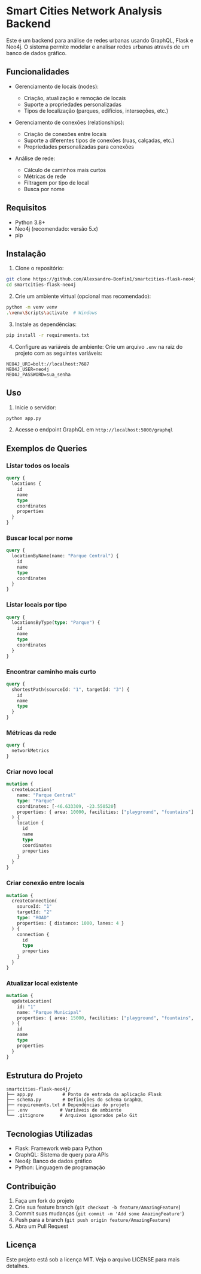 # Smart Cities Network Analysis Backend

Este é um backend para análise de redes urbanas usando GraphQL, Flask e Neo4j. O sistema permite modelar e analisar redes urbanas através de um banco de dados gráfico.

## Funcionalidades

- Gerenciamento de locais (nodes):
  - Criação, atualização e remoção de locais
  - Suporte a propriedades personalizadas
  - Tipos de localização (parques, edifícios, interseções, etc.)

- Gerenciamento de conexões (relationships):
  - Criação de conexões entre locais
  - Suporte a diferentes tipos de conexões (ruas, calçadas, etc.)
  - Propriedades personalizadas para conexões

- Análise de rede:
  - Cálculo de caminhos mais curtos
  - Métricas de rede
  - Filtragem por tipo de local
  - Busca por nome

## Requisitos

- Python 3.8+
- Neo4j (recomendado: versão 5.x)
- pip

## Instalação

1. Clone o repositório:
```bash
git clone https://github.com/Alexsandro-Bonfim1/smartcities-flask-neo4j.git
cd smartcities-flask-neo4j
```

2. Crie um ambiente virtual (opcional mas recomendado):
```bash
python -m venv venv
.\venv\Scripts\activate  # Windows
```

3. Instale as dependências:
```bash
pip install -r requirements.txt
```

4. Configure as variáveis de ambiente:
Crie um arquivo `.env` na raiz do projeto com as seguintes variáveis:
```
NEO4J_URI=bolt://localhost:7687
NEO4J_USER=neo4j
NEO4J_PASSWORD=sua_senha
```

## Uso

1. Inicie o servidor:
```bash
python app.py
```

2. Acesse o endpoint GraphQL em `http://localhost:5000/graphql`

## Exemplos de Queries

### Listar todos os locais
```graphql
query {
  locations {
    id
    name
    type
    coordinates
    properties
  }
}
```

### Buscar local por nome
```graphql
query {
  locationByName(name: "Parque Central") {
    id
    name
    type
    coordinates
  }
}
```

### Listar locais por tipo
```graphql
query {
  locationsByType(type: "Parque") {
    id
    name
    type
    coordinates
  }
}
```

### Encontrar caminho mais curto
```graphql
query {
  shortestPath(sourceId: "1", targetId: "3") {
    id
    name
    type
  }
}
```

### Métricas da rede
```graphql
query {
  networkMetrics
}
```

### Criar novo local
```graphql
mutation {
  createLocation(
    name: "Parque Central"
    type: "Parque"
    coordinates: [-46.633309, -23.550520]
    properties: { area: 10000, facilities: ["playground", "fountains"] }
  ) {
    location {
      id
      name
      type
      coordinates
      properties
    }
  }
}
```

### Criar conexão entre locais
```graphql
mutation {
  createConnection(
    sourceId: "1"
    targetId: "2"
    type: "ROAD"
    properties: { distance: 1000, lanes: 4 }
  ) {
    connection {
      id
      type
      properties
    }
  }
}
```

### Atualizar local existente
```graphql
mutation {
  updateLocation(
    id: "1"
    name: "Parque Municipal"
    properties: { area: 15000, facilities: ["playground", "fountains", "gym"] }
  ) {
    id
    name
    type
    properties
  }
}
```

## Estrutura do Projeto

```
smartcities-flask-neo4j/
├── app.py           # Ponto de entrada da aplicação Flask
├── schema.py        # Definições do schema GraphQL
├── requirements.txt # Dependências do projeto
├── .env            # Variáveis de ambiente
└── .gitignore      # Arquivos ignorados pelo Git
```

## Tecnologias Utilizadas

- Flask: Framework web para Python
- GraphQL: Sistema de query para APIs
- Neo4j: Banco de dados gráfico
- Python: Linguagem de programação

## Contribuição

1. Faça um fork do projeto
2. Crie sua feature branch (`git checkout -b feature/AmazingFeature`)
3. Commit suas mudanças (`git commit -m 'Add some AmazingFeature'`)
4. Push para a branch (`git push origin feature/AmazingFeature`)
5. Abra um Pull Request

## Licença

Este projeto está sob a licença MIT. Veja o arquivo LICENSE para mais detalhes.
